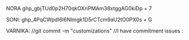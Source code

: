 NORA
ghp_gbjTUd0p2H70qkOXriPMAm38xtggAG0kiDp + 7 

SONI:
ghp_4PqCWpdI6l6Nlmgk1D5rCTcm9aU2tO0PX0s + G

VARNIKA:
//git commit -m "customizations"
//I have commitment issues :
